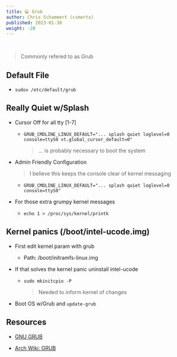 ```yaml
---
title: 💻 Grub
author: Chris Schammert (csmertx)
published: 2023-01-30
weight: -20
---
```


<br />

> Commonly refered to as Grub

## Default File

- ```sudov /etc/default/grub```

## Really Quiet w/Splash

- Cursor Off for all tty [1-7]

    - ```GRUB_CMDLINE_LINUX_DEFAULT="... splash quiet loglevel=0 console=ttyS0 vt.global_cursor_default=0" ```

        > ... is probably necessary to boot the system

- Admin Friendly Configuration

    > I believe this keeps the console clear of kernel messaging

    - ```GRUB_CMDLINE_LINUX_DEFAULT="... splash quiet loglevel=0 console=ttyS0"```

- For those extra grumpy kernel messages

    - ```echo 1 > /proc/sys/kernel/printk```

## Kernel panics (/boot/intel-ucode.img)

- First edit kernel param with grub

    - Path: /boot/initramfs-linux.img

- If that solves the kernel panic uninstall intel-ucode

    - ```sudo mkinitcpio -P```

        > Needed to inform kernel of changes

- Boot OS w/Grub and ```update-grub```

## Resources

- [GNU GRUB](https://www.gnu.org/software/grub/)

- [Arch Wiki: GRUB](https://wiki.archlinux.org/title/GRUB)
